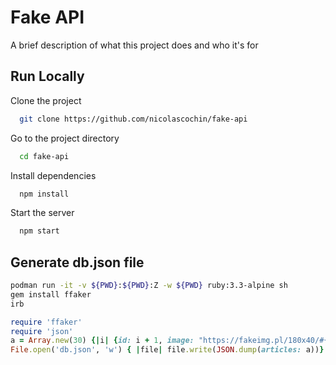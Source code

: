 # Fake API

A brief description of what this project does and who it's for

## Run Locally

Clone the project

```bash
  git clone https://github.com/nicolascochin/fake-api
```

Go to the project directory

```bash
  cd fake-api
```

Install dependencies

```bash
  npm install
```

Start the server

```bash
  npm start
```

## Generate db.json file

```bash
podman run -it -v ${PWD}:${PWD}:Z -w ${PWD} ruby:3.3-alpine sh
gem install ffaker
irb
```

```ruby
require 'ffaker'
require 'json'
a = Array.new(30) {|i| {id: i + 1, image: "https://fakeimg.pl/180x40/#{FFaker::Color.hex_code}/", title: FFaker::Lorem.sentence,  content: FFaker::Lorem.paragraphs(5)} }
File.open('db.json', 'w') { |file| file.write(JSON.dump(articles: a))}
```

